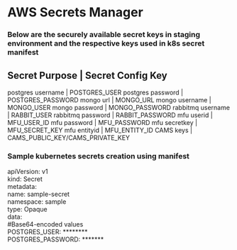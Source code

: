# **AWS Secrets Manager**

### **Below are the securely available secret keys in staging environment and the respective keys used in k8s secret manifest**

Secret Purpose       | Secret Config Key 
-----------------------------------
postgres username    | POSTGRES_USER
postgres password    | POSTGRES_PASSWORD
mongo url            | MONGO_URL
mongo username       | MONGO_USER
mongo password       | MONGO_PASSWORD
rabbitmq username    | RABBIT_USER
rabbitmq password    | RABBIT_PASSWORD
mfu userid           | MFU_USER_ID
mfu password         | MFU_PASSWORD
mfu secretkey        | MFU_SECRET_KEY
mfu entityid         | MFU_ENTITY_ID
CAMS keys            | CAMS_PUBLIC_KEY/CAMS_PRIVATE_KEY


### **Sample kubernetes secrets creation using manifest**

  apiVersion: v1  
  kind: Secret  
  metadata:  
    name: sample-secret  
    namespace: sample  
  type: Opaque  
  data:  
    #Base64-encoded values  
    POSTGRES_USER: ********  
    POSTGRES_PASSWORD: *******  
  
